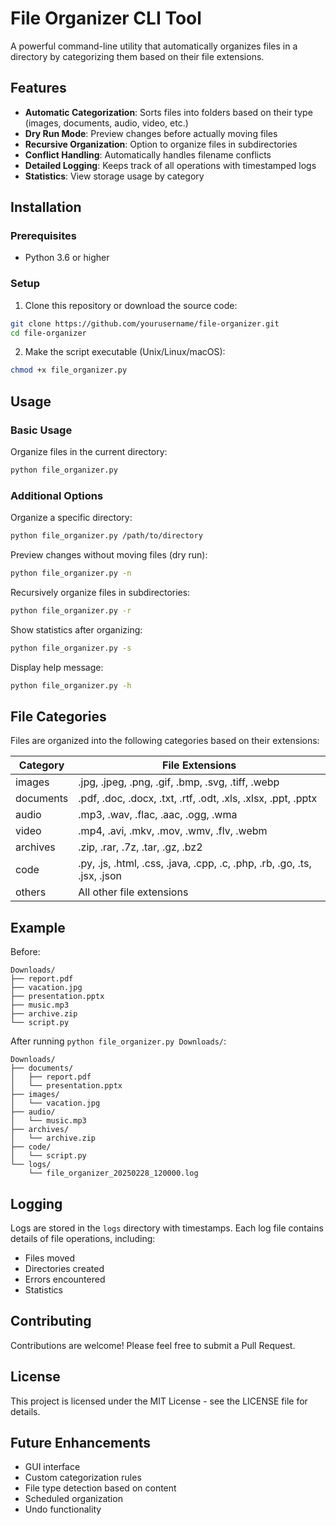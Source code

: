 # File Organizer CLI Tool

A powerful command-line utility that automatically organizes files in a directory by categorizing them based on their file extensions.

## Features

- **Automatic Categorization**: Sorts files into folders based on their type (images, documents, audio, video, etc.)
- **Dry Run Mode**: Preview changes before actually moving files
- **Recursive Organization**: Option to organize files in subdirectories
- **Conflict Handling**: Automatically handles filename conflicts
- **Detailed Logging**: Keeps track of all operations with timestamped logs
- **Statistics**: View storage usage by category

## Installation

### Prerequisites
- Python 3.6 or higher

### Setup
1. Clone this repository or download the source code:
```bash
git clone https://github.com/yourusername/file-organizer.git
cd file-organizer
```

2. Make the script executable (Unix/Linux/macOS):
```bash
chmod +x file_organizer.py
```

## Usage

### Basic Usage
Organize files in the current directory:
```bash
python file_organizer.py
```

### Additional Options
Organize a specific directory:
```bash
python file_organizer.py /path/to/directory
```

Preview changes without moving files (dry run):
```bash
python file_organizer.py -n
```

Recursively organize files in subdirectories:
```bash
python file_organizer.py -r
```

Show statistics after organizing:
```bash
python file_organizer.py -s
```

Display help message:
```bash
python file_organizer.py -h
```

## File Categories

Files are organized into the following categories based on their extensions:

| Category | File Extensions |
|----------|----------------|
| images | .jpg, .jpeg, .png, .gif, .bmp, .svg, .tiff, .webp |
| documents | .pdf, .doc, .docx, .txt, .rtf, .odt, .xls, .xlsx, .ppt, .pptx |
| audio | .mp3, .wav, .flac, .aac, .ogg, .wma |
| video | .mp4, .avi, .mkv, .mov, .wmv, .flv, .webm |
| archives | .zip, .rar, .7z, .tar, .gz, .bz2 |
| code | .py, .js, .html, .css, .java, .cpp, .c, .php, .rb, .go, .ts, .jsx, .json |
| others | All other file extensions |

## Example

Before:
```
Downloads/
├── report.pdf
├── vacation.jpg
├── presentation.pptx
├── music.mp3
├── archive.zip
└── script.py
```

After running `python file_organizer.py Downloads/`:
```
Downloads/
├── documents/
│   ├── report.pdf
│   └── presentation.pptx
├── images/
│   └── vacation.jpg
├── audio/
│   └── music.mp3
├── archives/
│   └── archive.zip
├── code/
│   └── script.py
└── logs/
    └── file_organizer_20250228_120000.log
```

## Logging

Logs are stored in the `logs` directory with timestamps. Each log file contains details of file operations, including:
- Files moved
- Directories created
- Errors encountered
- Statistics

## Contributing

Contributions are welcome! Please feel free to submit a Pull Request.

## License

This project is licensed under the MIT License - see the LICENSE file for details.

## Future Enhancements

- GUI interface
- Custom categorization rules
- File type detection based on content
- Scheduled organization
- Undo functionality